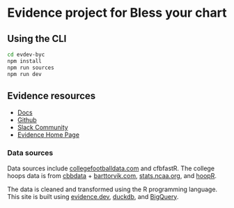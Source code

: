 # Evidence project for Bless your chart

## Using the CLI

```bash
cd evdev-byc
npm install 
npm run sources
npm run dev 
```

## Evidence resources

- [Docs](https://docs.evidence.dev/)
- [Github](https://github.com/evidence-dev/evidence)
- [Slack Community](https://slack.evidence.dev/)
- [Evidence Home Page](https://www.evidence.dev)

### Data sources

Data sources include [collegefootballdata.com](https://collegefootballdata.com/) and cfbfastR. The college hoops data is from [cbbdata](https://github.com/andreweatherman/cbbdata/tree/main) + [barttorvik.com](https://barttorvik.com/#), [stats.ncaa.org](https://stats.ncaa.org/selection_rankings/season_divisions/18403/nitty_gritties), and [hoopR](https://hoopr.sportsdataverse.org/).

The data is cleaned and transformed using the R programming language. This site is built using [evidence.dev](https://evidence.dev/), [duckdb](https://duckdb.org/), and [BigQuery](https://cloud.google.com/bigquery?hl=en). 